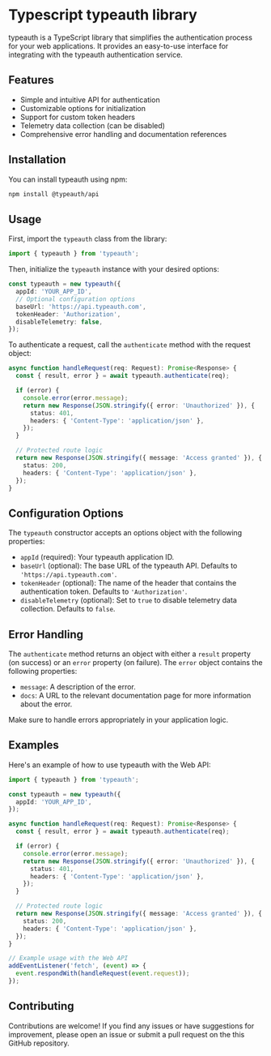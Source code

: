 # Typescript typeauth library

typeauth is a TypeScript library that simplifies the authentication process for your web applications. It provides an easy-to-use interface for integrating with the typeauth authentication service.

## Features

- Simple and intuitive API for authentication
- Customizable options for initialization
- Support for custom token headers
- Telemetry data collection (can be disabled)
- Comprehensive error handling and documentation references

## Installation

You can install typeauth using npm:

```bash
npm install @typeauth/api
```

## Usage

First, import the `typeauth` class from the library:

```typescript
import { typeauth } from 'typeauth';
```

Then, initialize the `typeauth` instance with your desired options:

```typescript
const typeauth = new typeauth({
  appId: 'YOUR_APP_ID',
  // Optional configuration options
  baseUrl: 'https://api.typeauth.com',
  tokenHeader: 'Authorization',
  disableTelemetry: false,
});
```

To authenticate a request, call the `authenticate` method with the request object:

```typescript
async function handleRequest(req: Request): Promise<Response> {
  const { result, error } = await typeauth.authenticate(req);

  if (error) {
    console.error(error.message);
    return new Response(JSON.stringify({ error: 'Unauthorized' }), {
      status: 401,
      headers: { 'Content-Type': 'application/json' },
    });
  }

  // Protected route logic
  return new Response(JSON.stringify({ message: 'Access granted' }), {
    status: 200,
    headers: { 'Content-Type': 'application/json' },
  });
}
```

## Configuration Options

The `typeauth` constructor accepts an options object with the following properties:

- `appId` (required): Your typeauth application ID.
- `baseUrl` (optional): The base URL of the typeauth API. Defaults to `'https://api.typeauth.com'`.
- `tokenHeader` (optional): The name of the header that contains the authentication token. Defaults to `'Authorization'`.
- `disableTelemetry` (optional): Set to `true` to disable telemetry data collection. Defaults to `false`.

## Error Handling

The `authenticate` method returns an object with either a `result` property (on success) or an `error` property (on failure). The `error` object contains the following properties:

- `message`: A description of the error.
- `docs`: A URL to the relevant documentation page for more information about the error.

Make sure to handle errors appropriately in your application logic.

## Examples

Here's an example of how to use typeauth with the Web API:

```typescript
import { typeauth } from 'typeauth';

const typeauth = new typeauth({
  appId: 'YOUR_APP_ID',
});

async function handleRequest(req: Request): Promise<Response> {
  const { result, error } = await typeauth.authenticate(req);

  if (error) {
    console.error(error.message);
    return new Response(JSON.stringify({ error: 'Unauthorized' }), {
      status: 401,
      headers: { 'Content-Type': 'application/json' },
    });
  }

  // Protected route logic
  return new Response(JSON.stringify({ message: 'Access granted' }), {
    status: 200,
    headers: { 'Content-Type': 'application/json' },
  });
}

// Example usage with the Web API
addEventListener('fetch', (event) => {
  event.respondWith(handleRequest(event.request));
});
```

## Contributing

Contributions are welcome! If you find any issues or have suggestions for improvement, please open an issue or submit a pull request on the this GitHub repository.
